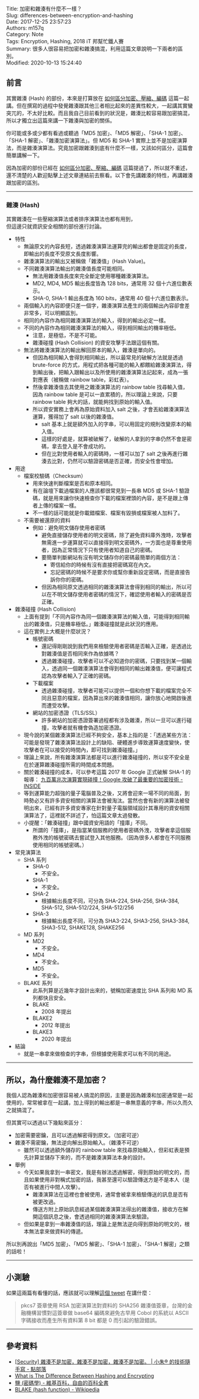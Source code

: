 Title: 加密和雜湊有什麼不一樣？  
Slug: differences-between-encryption-and-hashing  
Date: 2017-12-25 23:57:23  
Authors: m157q  
Category: Note  
Tags: Encryption, Hashing, 2018 iT 邦幫忙鐵人賽  
Summary: 很多人很容易把加密和雜湊搞混，利用這篇文章說明一下兩者的區別。  
Modified: 2020-10-13 15:24:40  
  
  
## 前言  
  
其實雜湊 (Hash) 的部份，本來是打算放在 [如何區分加密、壓縮、編碼](/posts/2017/12/23/differences-between-encryption-compression-and-encoding/) 這篇一起講。但在撰寫的過程中發覺雜湊跟其他三者相比起來的差異性較大，一起講其實蠻突兀的，不太好比較。而且我自己目前看到的狀況是，雜湊比較容易跟加密搞混，所以才獨立出這篇來講一下雜湊與加密的關係。  
  
你可能或多或少都有看過或聽過「MD5 加密」、「MD5 解密」、「SHA-1 加密」、「SHA-1 解密」、「雜湊加密演算法」。但 MD5 和 SHA-1 實際上並不是加密演算法，而是雜湊演算法。究竟加密跟雜湊到底有什麼不一樣，又該如何區分，這篇會簡單講解一下。  
  
因為加密的部份已經在 [如何區分加密、壓縮、編碼](/posts/2017/12/23/differences-between-encryption-compression-and-encoding/) 這篇提過了，所以就不重述，還不清楚的人歡迎點擊上述文章連結前去察看。以下會先講雜湊的特性，再講雜湊跟加密的區別。  
  
---  
  
### 雜湊 (Hash)
  
其實雜湊在一些壓縮演算法或者排序演算法也都有用到，  
但這邊只就資訊安全相關的部份進行討論。  
  
+ 特性  
    + 無論原文的內容長短，透過雜湊演算法運算完的輸出都會是固定的長度，即輸出的長度不受原文長度影響。  
    + 雜湊演算法的輸出又被稱做「雜湊值」(Hash Value)。  
    + 不同雜湊演算法輸出的雜湊值長度可能相同。  
        + 無法用雜湊值長度來完全斷定使用哪種雜湊演算法。
        + MD2, MD4, MD5 輸出長度皆為 128 bits，通常用 32 個十六進位數表示。
        + SHA-0, SHA-1 輸出長度為 160 bits，通常用 40 個十六進位數表示。
    + 兩個輸入的內容即便只差一個字，雜湊演算法產生的兩個輸出內容卻會差非常多，可以明顯區別。  
    + 相同的內容作為相同雜湊演算法的輸入，得到的輸出必定一樣。  
    + 不同的內容作為相同雜湊演算法的輸入，得到相同輸出的機率極低。  
        + 注意，是極低，不是不可能。
        + 雜湊碰撞 (Hash Collision) 的資安攻擊手法跟這個有關。  
    + 無法將雜湊演算法的輸出解回原本的輸入，雜湊是單向的。  
        + 但因為相同輸入會得到相同輸出，所以最常見的破解方法就是透過 brute-force 的方式，用程式把各種可能的輸入都餵給雜湊演算法，得到輸出後，把輸入跟輸出以及所使用的雜湊演算法記起來，成為一張對應表（被稱做 rainbow table，彩虹表）。  
        + 然後拿雜湊值去其使用之雜湊演算法的 rainbow table 找尋輸入值，因為 rainbow table 是可以一直累積的，所以理論上來說，只要 rainbow table 夠大的話，就能夠找到原始的輸入值。  
        + 所以資安實務上會再為原始資料加入 salt 之後，才會丟給雜湊演算法運算，獲得加了 salt 以後的雜湊值。  
            + salt 基本上就是額外加入的字串，可以用固定的規則改變原本的輸入值。  
            + 這樣的好處是，就算被破解了，破解的人拿到的字串仍然不會是密碼，拿去登入是不會成功的。  
            + 但在比對使用者輸入的密碼時，一樣可以加了 salt 之後再進行雜湊去比對，仍然可以驗證密碼是否正確，而安全性會增加。  
+ 用途  
    + 檔案校驗碼（Checksum）  
        + 用來快速判斷檔案是否和原本相同。  
        + 有在論壇下載過檔案的人應該都很常見到一長串 MD5 或 SHA-1 驗證碼，就是用來讓你快速檢查你下載的檔案裡頭的內容，是不是跟上傳者上傳的檔案一樣。  
        + 不一樣的話可能就是你載錯檔案、檔案有毀損或檔案被人加料了。  
    + 不需要被還原的資料  
        + 例如：避免明文儲存使用者密碼  
            + 避免直接儲存使用者的明文密碼，除了避免資料庫外洩時，攻擊者無需進一步運算就可以直接得到明文密碼外，一方面也是尊重使用者，因為正常情況下只有使用者知道自己的密碼。  
            + 要簡單判斷網站有沒有明文儲存你的密碼最簡單的兩個方法：  
                + 寄信給你的時候有沒有直接把密碼寫在內文。  
                + 忘記密碼的時候不是要求你或幫你重新設定密碼，而是直接告訴你你的密碼。  
            + 但因為相同原文透過相同的雜湊演算法會得到相同的輸出，所以可以在不明文儲存使用者密碼的情況下，確認使用者輸入的密碼是否正確。  
+ 雜湊碰撞 (Hash Collision)  
    + 上面有提到「不同內容作為同一個雜湊演算法的輸入值，可能得到相同輸出的雜湊值，只是機率極低。」雜湊碰撞就是此狀況的應用。  
    + 這在實例上大概是什麼狀況？  
        + 帳號密碼
            + 還記得剛剛說到我們用來檢驗使用者密碼是否輸入正確，是透過比對雜湊值是否相同來作為依據嗎？  
            + 透過雜湊碰撞，攻擊者可以不必知道你的密碼，只要找到某一個輸入，透過同一個雜湊演算法會得到相同的輸出雜湊值，便可讓程式認為攻擊者輸入了正確的密碼。  
        + 下載檔案
            + 透過雜湊碰撞，攻擊者可能可以提供一個和你想下載的檔案完全不同且惡意的檔案，因為算出來的雜湊值相同，讓你放心地開啟後進而遭受攻擊。
        + 網站的加密憑證（TLS/SSL）
            + 許多網站的加密憑證簽署過程都有涉及雜湊，所以一旦可以進行碰撞，攻擊者就有機會偽造加密憑證。
    + 現今說的某個雜湊演算法已經不夠安全，基本上指的是：「透過某些方法：可能是發現了雜湊演算法設計上的缺陷、硬體進步導致運算速度變快，使攻擊者在可以接受的時間內，即可找到雜湊碰撞。」
    + 理論上來說，所有雜湊演算法都是可以進行雜湊碰撞的，所以安不安全是在於運算雜湊碰撞所需的時間成本問題。
    + 關於雜湊碰撞的成本，可以參考這篇 2017 年 Google 正式破解 SHA-1 的報導： [九百萬兆次演算實現碰撞！Google 攻破了最重要的加密技術 - INSIDE](https://www.inside.com.tw/article/8614-google-just-had-first-sha-1-collision)
    + 等到運算能力超強的量子電腦普及之後，又將會迎來一場不同的局面，到時勢必又有許多資安相關的演算法會被淘汰。當然也會有新的演算法被發明出來，已經有許多資安專家在針對量子電腦領域設計其專用的資安相關演算法了，這裡就不詳述了，怕這篇文章太過發散。
    + 小提醒：「雜湊碰撞」跟中國資安用語的「撞庫」不同。  
        + 所謂的「撞庫」，是指當某個服務的使用者密碼外洩，攻擊者拿這個服務外洩的帳號密碼去嘗試登入其他服務。（因為很多人都會在不同服務使用相同的帳號密碼。）  
+ 常見演算法  
    + SHA 系列  
        + SHA-0  
            + 不安全。
        + SHA-1  
            + 不安全。
        + SHA-2  
            + 根據輸出長度不同，可分為 SHA-224, SHA-256, SHA-384, SHA-512, SHA-512/224, SHA-512/256
        + SHA-3  
            + 根據輸出長度不同，可分為 SHA3-224, SHA3-256, SHA3-384, SHA3-512, SHAKE128, SHAKE256 
    + MD 系列  
        + MD2
            + 不安全。
        + MD4
            + 不安全。
        + MD5
            + 不安全。
    + BLAKE 系列
        + 此系列算是近幾年才設計出來的，號稱加密速度比 SHA 系列和 MD 系列都快且安全。
        + BLAKE  
            + 2008 年提出
        + BLAKE2  
            + 2012 年提出
        + BLAKE3  
            + 2020 年提出
+ 結論  
    + 就是一串拿來做檢查的字串，但根據使用需求可以有不同的用途。  
  
---  
  
## 所以，為什麼雜湊不是加密？  
  
我個人認為雜湊和加密很容易被人搞混的原因，主要是因為雜湊和加密通常是一起使用的，常常被拿在一起講，加上得到的輸出都是一串無意義的字串，所以久而久之就搞混了。  
  
但其實可以透過以下幾點來區分：  
  
+ 加密需要密鑰，且可以透過解密得到原文。（加密可逆）  
+ 雜湊不需密鑰，無法逆向解出原始輸入。（雜湊不可逆）  
    + 雖然可以透過額外儲存的 rainbow table 來找尋原始輸入，但彩虹表是預先計算並儲存下來的，而不是雜湊演算法本身的設計。  
+ 舉例  
    + 今天如果我拿到一串密文，我是有辦法透過解密，得到原始的明文的，而且如果使用非對稱式加密的話，我甚至還可以驗證傳送方是不是本人（是否有被進行中間人攻擊）。  
        + 雜湊演算法在這裡也會被使用，通常會被拿來檢驗傳送的訊息是否有被更改過。  
        + 傳送方附上原始訊息經過某個雜湊演算法得出的雜湊值，接收方在解開這個訊息之後，會透過相同的雜湊演算法來驗證。  
    + 但如果是拿到一串雜湊值的話，理論上是無法逆向得到原始的明文的，根本無法拿來做資料的傳遞。  

所以別再說出「MD5 加密」、「MD5 解密」、「SHA-1 加密」、「SHA-1 解密」之類的話啦！
  
---  
  
## 小測驗  
  
如果這兩篇有看懂的話，應該就可以理解[這個 tweet](https://mobile.twitter.com/orsonwang/status/944400953591021568) 在講什麼：  
  
> pkcs7 簽章使用 RSA 加密演算法對資料的 SHA256 雜湊值簽章，台灣的金融機構習慣對這簽章做 base64 編碼來避免古早用 Cobol 的系統以 ASCII 字碼接收而產生所有資料第 8 bit 都是 0 而引起的驗證錯誤。  
  
---  
  
## 參考資料  
  
+ [\[Security\] 雜湊不是加密，雜湊不是加密，雜湊不是加密。 | 小朱® 的技術隨手寫 - 點部落](https://dotblogs.com.tw/regionbbs/2017/09/21/hashing_is_not_encryption)  
+ [What is The Difference Between Hashing and Encrypting](https://www.securityinnovationeurope.com/blog/page/whats-the-difference-between-hashing-and-encrypting)  
+ [鹽 (密碼學) - 維基百科，自由的百科全書](https://zh.wikipedia.org/zh-tw/%E7%9B%90_(%E5%AF%86%E7%A0%81%E5%AD%A6))  
+ [BLAKE (hash function) - Wikipedia](https://en.wikipedia.org/wiki/BLAKE_(hash_function))
